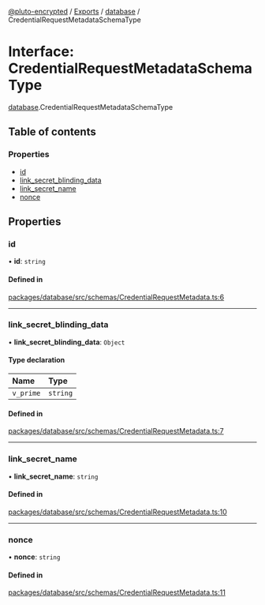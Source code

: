 [@pluto-encrypted](../README.md) / [Exports](../modules.md) / [database](../modules/database.md) / CredentialRequestMetadataSchemaType

# Interface: CredentialRequestMetadataSchemaType

[database](../modules/database.md).CredentialRequestMetadataSchemaType

## Table of contents

### Properties

- [id](database.CredentialRequestMetadataSchemaType.md#id)
- [link\_secret\_blinding\_data](database.CredentialRequestMetadataSchemaType.md#link_secret_blinding_data)
- [link\_secret\_name](database.CredentialRequestMetadataSchemaType.md#link_secret_name)
- [nonce](database.CredentialRequestMetadataSchemaType.md#nonce)

## Properties

### id

• **id**: `string`

#### Defined in

[packages/database/src/schemas/CredentialRequestMetadata.ts:6](https://github.com/atala-community-projects/pluto-encrypted/blob/e1a007b7/packages/database/src/schemas/CredentialRequestMetadata.ts#L6)

___

### link\_secret\_blinding\_data

• **link\_secret\_blinding\_data**: `Object`

#### Type declaration

| Name | Type |
| :------ | :------ |
| `v_prime` | `string` |

#### Defined in

[packages/database/src/schemas/CredentialRequestMetadata.ts:7](https://github.com/atala-community-projects/pluto-encrypted/blob/e1a007b7/packages/database/src/schemas/CredentialRequestMetadata.ts#L7)

___

### link\_secret\_name

• **link\_secret\_name**: `string`

#### Defined in

[packages/database/src/schemas/CredentialRequestMetadata.ts:10](https://github.com/atala-community-projects/pluto-encrypted/blob/e1a007b7/packages/database/src/schemas/CredentialRequestMetadata.ts#L10)

___

### nonce

• **nonce**: `string`

#### Defined in

[packages/database/src/schemas/CredentialRequestMetadata.ts:11](https://github.com/atala-community-projects/pluto-encrypted/blob/e1a007b7/packages/database/src/schemas/CredentialRequestMetadata.ts#L11)
